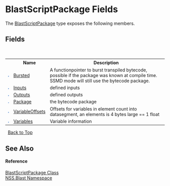 # BlastScriptPackage Fields
 

The <a href="T_NSS_Blast_BlastScriptPackage">BlastScriptPackage</a> type exposes the following members.


## Fields
&nbsp;<table><tr><th></th><th>Name</th><th>Description</th></tr><tr><td>![Public field](media/pubfield.gif "Public field")</td><td><a href="F_NSS_Blast_BlastScriptPackage_Bursted">Bursted</a></td><td>
A functionpointer to burst transpiled bytecode, possible if the package was known at compile time. SSMD mode will still use the bytecode package.</td></tr><tr><td>![Public field](media/pubfield.gif "Public field")</td><td><a href="F_NSS_Blast_BlastScriptPackage_Inputs">Inputs</a></td><td>
defined inputs</td></tr><tr><td>![Public field](media/pubfield.gif "Public field")</td><td><a href="F_NSS_Blast_BlastScriptPackage_Outputs">Outputs</a></td><td>
defined outputs</td></tr><tr><td>![Public field](media/pubfield.gif "Public field")</td><td><a href="F_NSS_Blast_BlastScriptPackage_Package">Package</a></td><td>
the bytecode package</td></tr><tr><td>![Public field](media/pubfield.gif "Public field")</td><td><a href="F_NSS_Blast_BlastScriptPackage_VariableOffsets">VariableOffsets</a></td><td>
Offsets for variables in element count into datasegment, an elements is 4 bytes large == 1 float</td></tr><tr><td>![Public field](media/pubfield.gif "Public field")</td><td><a href="F_NSS_Blast_BlastScriptPackage_Variables">Variables</a></td><td>
Variable information</td></tr></table>&nbsp;
<a href="#blastscriptpackage-fields">Back to Top</a>

## See Also


#### Reference
<a href="T_NSS_Blast_BlastScriptPackage">BlastScriptPackage Class</a><br /><a href="N_NSS_Blast">NSS.Blast Namespace</a><br />